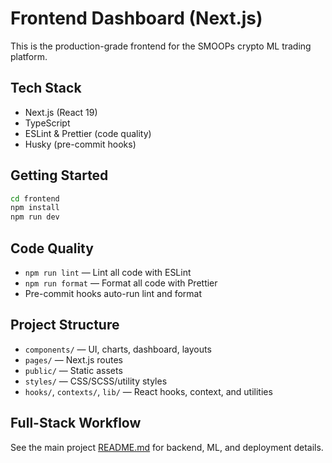 # Frontend Dashboard (Next.js)

This is the production-grade frontend for the SMOOPs crypto ML trading platform.

## Tech Stack
- Next.js (React 19)
- TypeScript
- ESLint & Prettier (code quality)
- Husky (pre-commit hooks)

## Getting Started

```bash
cd frontend
npm install
npm run dev
```

## Code Quality
- `npm run lint` — Lint all code with ESLint
- `npm run format` — Format all code with Prettier
- Pre-commit hooks auto-run lint and format

## Project Structure
- `components/` — UI, charts, dashboard, layouts
- `pages/` — Next.js routes
- `public/` — Static assets
- `styles/` — CSS/SCSS/utility styles
- `hooks/`, `contexts/`, `lib/` — React hooks, context, and utilities

## Full-Stack Workflow
See the main project [README.md](../README.md) for backend, ML, and deployment details. 